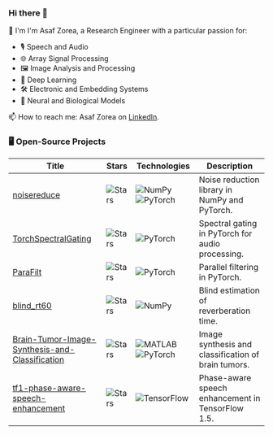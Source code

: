 ### Hi there 👋

💫 I'm I'm Asaf Zorea, a Research Engineer with a particular passion for:

- 🎙️ Speech and Audio
- 🌐 Array Signal Processing
- 🖼️ Image Analysis and Processing
- 🤖 Deep Learning
- 🛠️ Electronic and Embedding Systems
- 🧠 Neural and Biological Models

📫 How to reach me: Asaf Zorea on [LinkedIn](https://www.linkedin.com/in/asaf-zorea/).

### 🖥️ Open-Source Projects

| Title | Stars | Technologies | Description |
| -- | -- | -- | -- |
| [noisereduce](https://github.com/timsainb/noisereduce) | <img alt="Stars" src="https://img.shields.io/github/stars/timsainb/noisereduce?style=flat-square&labelColor=black&logo=github" align="center"/> | ![NumPy](https://img.shields.io/badge/NumPy-black?style=flat-square&logo=numpy) ![PyTorch](https://img.shields.io/badge/PyTorch-black?style=flat-square&logo=pytorch) | Noise reduction library in NumPy and PyTorch. |
| [TorchSpectralGating](https://github.com/nuniz/TorchSpectralGating) | <img alt="Stars" src="https://img.shields.io/github/stars/nuniz/TorchSpectralGating?style=flat-square&labelColor=black&logo=github" align="center"/> | ![PyTorch](https://img.shields.io/badge/PyTorch-black?style=flat-square&logo=pytorch) | Spectral gating in PyTorch for audio processing. |
| [ParaFilt](https://github.com/nuniz/ParaFilt) | <img alt="Stars" src="https://img.shields.io/github/stars/nuniz/ParaFilt?style=flat-square&labelColor=black&logo=github" align="center"/> | ![PyTorch](https://img.shields.io/badge/PyTorch-black?style=flat-square&logo=pytorch) | Parallel filtering in PyTorch. |
| [blind_rt60](https://github.com/nuniz/blind_rt60) | <img alt="Stars" src="https://img.shields.io/github/stars/nuniz/blind_rt60?style=flat-square&labelColor=black&logo=github" align="center"/> | ![NumPy](https://img.shields.io/badge/NumPy-black?style=flat-square&logo=numpy) | Blind estimation of reverberation time. |
| [Brain-Tumor-Image-Synthesis-and-Classification](https://github.com/nuniz/Brain-Tumor-Image-Synthesis-and-Classification) | <img alt="Stars" src="https://img.shields.io/github/stars/nuniz/Brain-Tumor-Image-Synthesis-and-Classification?style=flat-square&labelColor=black&logo=github" align="center"/> | ![MATLAB](https://img.shields.io/badge/MATLAB-black?style=flat-square&logo=mathworks) ![PyTorch](https://img.shields.io/badge/PyTorch-black?style=flat-square&logo=pytorch) | Image synthesis and classification of brain tumors. |
| [tf1-phase-aware-speech-enhancement](https://github.com/ContigoAI/tf1-phase-aware-speech-enhancement) | <img alt="Stars" src="https://img.shields.io/github/stars/ContigoAI/tf1-phase-aware-speech-enhancement?style=flat-square&labelColor=black&logo=github" align="center"/> | ![TensorFlow](https://img.shields.io/badge/TensorFlow-black?style=flat-square&logo=tensorflow) | Phase-aware speech enhancement in TensorFlow 1.5. |

<!--
**nuniz/nuniz** is a ✨ _special_ ✨ repository because its `README.md` (this file) appears on your GitHub profile.

Here are some ideas to get you started:

- 🔭 I’m currently working on ...
- 🌱 I’m currently learning ...
- 👯 I’m looking to collaborate on ...
- 🤔 I’m looking for help with ...
- 💬 Ask me about ...
- 📫 How to reach me: ...
- 😄 Pronouns: ...
- ⚡ Fun fact: ...
-->
